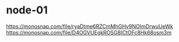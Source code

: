 # node-01
https://monosnap.com/file/ryaDtme6RZCmMhGHv9NOImDrwuUeWk
https://monosnap.com/file/D4OGVUEgkROSG8ICtOFc8Hk68osm3m
